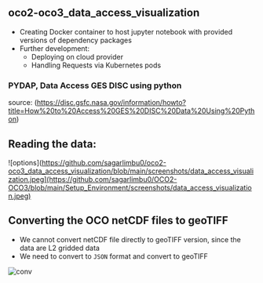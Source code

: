 ## oco2-oco3_data_access_visualization
- Creating Docker container to host jupyter notebook with provided versions of dependency packages
- Further development:
  * Deploying on cloud provider
  * Handling Requests via Kubernetes pods
### PYDAP, Data Access GES DISC using python
source: (https://disc.gsfc.nasa.gov/information/howto?title=How%20to%20Access%20GES%20DISC%20Data%20Using%20Python)

## Reading the data:
![options](https://github.com/sagarlimbu0/oco2-oco3_data_access_visualization/blob/main/screenshots/data_access_visualization.jpeg](https://github.com/sagarlimbu0/OCO2-OCO3/blob/main/Setup_Environment/screenshots/data_access_visualization.jpeg)

## Converting the OCO netCDF files to geoTIFF
- We cannot convert netCDF file directly to geoTIFF version, since the data are L2 gridded data
- We need to convert to `JSON` format and convert to geoTIFF

![conv](https://github.com/sagarlimbu0/oco2-oco3_data_access_visualization/blob/main/screenshots/creating_tiff_file.jpg](https://github.com/sagarlimbu0/OCO2-OCO3/blob/main/Setup_Environment/screenshots/creating_tiff_file.jpg)https://github.com/sagarlimbu0/OCO2-OCO3/blob/main/Setup_Environment/screenshots/creating_tiff_file.jpg)


